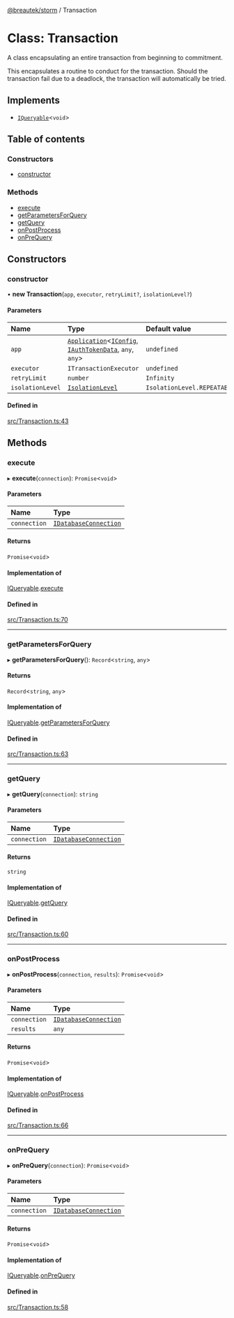 [@breautek/storm](../README.md) / Transaction

# Class: Transaction

A class encapsulating an entire transaction from beginning to commitment.

This encapsulates a routine to conduct for the transaction.
Should the transaction fail due to a deadlock, the transaction will automatically
be tried.

## Implements

- [`IQueryable`](../interfaces/IQueryable.md)<`void`\>

## Table of contents

### Constructors

- [constructor](Transaction.md#constructor)

### Methods

- [execute](Transaction.md#execute)
- [getParametersForQuery](Transaction.md#getparametersforquery)
- [getQuery](Transaction.md#getquery)
- [onPostProcess](Transaction.md#onpostprocess)
- [onPreQuery](Transaction.md#onprequery)

## Constructors

### constructor

• **new Transaction**(`app`, `executor`, `retryLimit?`, `isolationLevel?`)

#### Parameters

| Name | Type | Default value |
| :------ | :------ | :------ |
| `app` | [`Application`](Application.md)<[`IConfig`](../interfaces/IConfig.md), [`IAuthTokenData`](../interfaces/IAuthTokenData.md), `any`, `any`\> | `undefined` |
| `executor` | `ITransactionExecutor` | `undefined` |
| `retryLimit` | `number` | `Infinity` |
| `isolationLevel` | [`IsolationLevel`](../enums/IsolationLevel.md) | `IsolationLevel.REPEATABLE_READ` |

#### Defined in

[src/Transaction.ts:43](https://github.com/breautek/storm/blob/3dcafe4/src/Transaction.ts#L43)

## Methods

### execute

▸ **execute**(`connection`): `Promise`<`void`\>

#### Parameters

| Name | Type |
| :------ | :------ |
| `connection` | [`IDatabaseConnection`](../interfaces/IDatabaseConnection.md) |

#### Returns

`Promise`<`void`\>

#### Implementation of

[IQueryable](../interfaces/IQueryable.md).[execute](../interfaces/IQueryable.md#execute)

#### Defined in

[src/Transaction.ts:70](https://github.com/breautek/storm/blob/3dcafe4/src/Transaction.ts#L70)

___

### getParametersForQuery

▸ **getParametersForQuery**(): `Record`<`string`, `any`\>

#### Returns

`Record`<`string`, `any`\>

#### Implementation of

[IQueryable](../interfaces/IQueryable.md).[getParametersForQuery](../interfaces/IQueryable.md#getparametersforquery)

#### Defined in

[src/Transaction.ts:63](https://github.com/breautek/storm/blob/3dcafe4/src/Transaction.ts#L63)

___

### getQuery

▸ **getQuery**(`connection`): `string`

#### Parameters

| Name | Type |
| :------ | :------ |
| `connection` | [`IDatabaseConnection`](../interfaces/IDatabaseConnection.md) |

#### Returns

`string`

#### Implementation of

[IQueryable](../interfaces/IQueryable.md).[getQuery](../interfaces/IQueryable.md#getquery)

#### Defined in

[src/Transaction.ts:60](https://github.com/breautek/storm/blob/3dcafe4/src/Transaction.ts#L60)

___

### onPostProcess

▸ **onPostProcess**(`connection`, `results`): `Promise`<`void`\>

#### Parameters

| Name | Type |
| :------ | :------ |
| `connection` | [`IDatabaseConnection`](../interfaces/IDatabaseConnection.md) |
| `results` | `any` |

#### Returns

`Promise`<`void`\>

#### Implementation of

[IQueryable](../interfaces/IQueryable.md).[onPostProcess](../interfaces/IQueryable.md#onpostprocess)

#### Defined in

[src/Transaction.ts:66](https://github.com/breautek/storm/blob/3dcafe4/src/Transaction.ts#L66)

___

### onPreQuery

▸ **onPreQuery**(`connection`): `Promise`<`void`\>

#### Parameters

| Name | Type |
| :------ | :------ |
| `connection` | [`IDatabaseConnection`](../interfaces/IDatabaseConnection.md) |

#### Returns

`Promise`<`void`\>

#### Implementation of

[IQueryable](../interfaces/IQueryable.md).[onPreQuery](../interfaces/IQueryable.md#onprequery)

#### Defined in

[src/Transaction.ts:58](https://github.com/breautek/storm/blob/3dcafe4/src/Transaction.ts#L58)
